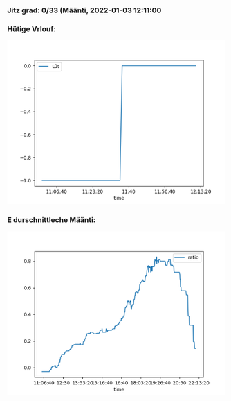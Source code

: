 ### Jitz grad: 0/33 (Määnti, 2022-01-03 12:11:00

### Hütige Vrlouf:
![Graph](Today.png)

### E durschnittleche Määnti:
![Graph](Määnti.png)